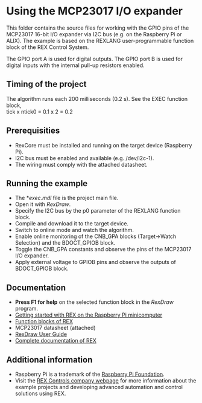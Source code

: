 Using the MCP23017 I/O expander 
===============================

This folder contains the source files for working with the GPIO pins of the
MCP23017 16-bit I/O expander via I2C bus (e.g. on the Raspberry Pi or ALIX). 
The example is based on the REXLANG user-programmable function block of the REX
Control System. 

The GPIO port A is used for digital outputs. The GPIO port B is used for digital
inputs with the internal pull-up resistors enabled. 

## Timing of the project ##

The algorithm runs each 200 milliseconds (0.2 s). See the EXEC function block,  
tick x ntick0 = 0.1 x 2 = 0.2 

## Prerequisities ##
- RexCore must be installed and running on the target device (Raspberry Pi).
- I2C bus must be enabled and available (e.g. /dev/i2c-1).
- The wiring must comply with the attached datasheet. 

## Running the example ##
- The **exec.mdl* file is the project main file.
- Open it with *RexDraw*.
- Specify the I2C bus by the p0 parameter of the REXLANG function block.
- Compile and download it to the target device.
- Switch to online mode and watch the algorithm.
- Enable online monitoring of the CNB_GPA blocks (Target->Watch Selection) and 
the BDOCT_GPIOB block.
- Toggle the CNB_GPA constants and observe the pins of the MCP23017 I/O 
expander.
- Apply external voltage to GPIOB pins and observe the outputs of BDOCT_GPIOB 
block.  

## Documentation ##

- **Press F1 for help** on the selected function block in the *RexDraw* program.
- [Getting started with REX on the Raspberry Pi minicomputer](https://www.rexcontrols.com/media/2.50.5/doc/ENGLISH/MANUALS/RexGettingStarted/RexGettingStarted_RasPi_ENG.html)
- [Function blocks of REX](https://www.rexcontrols.com/media/2.50.5/doc/ENGLISH/MANUALS/BRef/BRef_ENG.html)
- MCP23017 datasheet (attached)
- [RexDraw User Guide](https://www.rexcontrols.com/media/2.50.5/doc/ENGLISH/MANUALS/RexDraw/RexDraw_ENG.html)
- [Complete documentation of REX](http://www.rexcontrols.com/documentation-and-support)

## Additional information ##

- Raspberry Pi is a trademark of the [Raspberry Pi Foundation](http://www.raspberrypi.org).
- Visit the [REX Controls company webpage](http://www.rexcontrols.com) 
for more information about the example projects and developing advanced 
automation and control solutions using REX.


